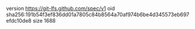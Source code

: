version https://git-lfs.github.com/spec/v1
oid sha256:191b54f3ef836dd01a7805c84b8564a70af974b6be4d345573eb697efdc10de8
size 1688
